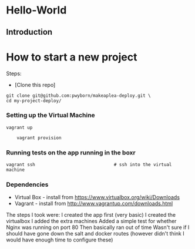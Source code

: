 # Hello-World


## Introduction
# How to start a new project

Steps:

  - [Clone this repo]

```
git clone git@github.com:pwyborn/makeaplea-deploy.git \
cd my-project-deploy/
```


### Setting up the Virtual Machine

	vagrant up

        vagrant provision

### Running tests on the app running in the boxr

	vagrant ssh 			                 # ssh into the virtual machine


### Dependencies
* Virtual Box  - install from https://www.virtualbox.org/wiki/Downloads
* Vagrant - install from http://www.vagrantup.com/downloads.html

The steps I took were:
I created the app first (very basic)
I created the virtualbox
I added the extra machines
Added a simple test for whether Nginx was running on port 80
Then basically ran out of time
Wasn't sure if I should have gone down the salt and docker routes (however didn't think I would have enough time to configure these)
